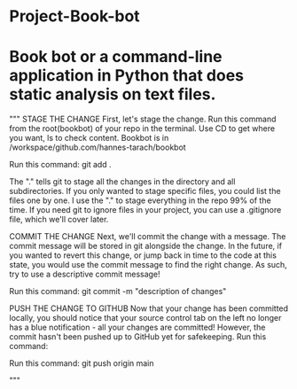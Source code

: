 # Project-Book-bot
# Book bot or a command-line application in Python that does static         analysis on text files.

"""
STAGE THE CHANGE
First, let's stage the change. Run this command from the root(bookbot) of your repo in the terminal. Use CD to get where you want, ls to check content. Bookbot is in /workspace/github.com/hannes-tarach/bookbot

Run this command:
git add .

The "." tells git to stage all the changes in the directory and all subdirectories. If you only wanted to stage specific files, you could list the files one by one. I use the "." to stage everything in the repo 99% of the time. If you need git to ignore files in your project, you can use a .gitignore file, which we'll cover later.

COMMIT THE CHANGE
Next, we'll commit the change with a message. The commit message will be stored in git alongside the change. In the future, if you wanted to revert this change, or jump back in time to the code at this state, you would use the commit message to find the right change. As such, try to use a descriptive commit message!

Run this command:
git commit -m "description of changes"

PUSH THE CHANGE TO GITHUB
Now that your change has been committed locally, you should notice that your source control tab on the left no longer has a blue notification - all your changes are committed! However, the commit hasn't been pushed up to GitHub yet for safekeeping. Run this command:

Run this command:
git push origin main

"""
